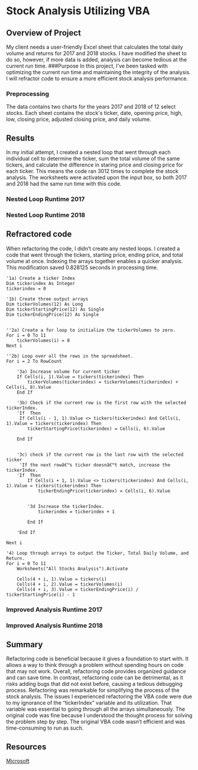 

# Stock Analysis Utilizing VBA
## Overview of Project
My client needs a user-friendly Excel sheet that calculates the total daily volume and returns for 2017 and 2018 stocks.
I have modified the sheet to do so, however, if more data is added, analysis can become tedious at the current run time. 
###Purpose
In this project, I’ve been tasked with optimizing the current run time and maintaining the integrity of the analysis.
I will refractor code to ensure a more efficient stock analysis performance.

### Preprocessing 
The data contains two charts for the years 2017 and 2018 of 12 select stocks.
Each sheet contains the stock's ticker, date, opening price, high, low, closing price, adjusted closing price, and daily volume.

## Results
In my initial attempt, I created a nested loop that went through each individual cell to determine the ticker, sum the total volume of the same tickers, and calculate the 
difference in staring price and closing price for each ticker. This means the code ran 3012 times to complete the stock analysis.
The worksheets were activated upon the input box, so both 2017 and 2018 had the same run time with this code.

### Nested Loop Runtime 2017



### Nested Loop Runtime 2018



## Refractored code
When refactoring the code, I didn’t create any nested loops. I created a code that went through the tickers, starting price, ending price, and total volume at once. Indexing the arrays together enables a quicker analysis. This modification saved 0.828125 seconds in processing time.



   
   

    
    '1a) Create a ticker Index
    Dim tickerindex As Integer
    tickerindex = 0

    '1b) Create three output arrays
    Dim tickerVolumes(12) As Long
    Dim tickerStartingPrice(12) As Single
    Dim tickerEndingPrice(12) As Single
        
    
    ''2a) Create a for loop to initialize the tickerVolumes to zero.
    For i = 0 To 11
        tickerVolumes(i) = 0
    Next i
        
    ''2b) Loop over all the rows in the spreadsheet.
    For i = 2 To RowCount
    
        '3a) Increase volume for current ticker
        If Cells(i, 1).Value = tickers(tickerindex) Then
            tickerVolumes(tickerindex) = tickerVolumes(tickerindex) + Cells(i, 8).Value
        End If
            
        '3b) Check if the current row is the first row with the selected tickerIndex.
        'If  Then
         If Cells(i - 1, 1).Value <> tickers(tickerindex) And Cells(i, 1).Value = tickers(tickerindex) Then
            tickerStartingPrice(tickerindex) = Cells(i, 6).Value
            
        End If
        
            
        '3c) check if the current row is the last row with the selected ticker
         'If the next rowâ€™s ticker doesnâ€™t match, increase the tickerIndex.
        'If  Then
            If Cells(i + 1, 1).Value <> tickers(tickerindex) And Cells(i, 1).Value = tickers(tickerindex) Then
                tickerEndingPrice(tickerindex) = Cells(i, 6).Value
                        

            '3d Increase the tickerIndex.
                tickerindex = tickerindex + 1
            
            End If
            
        'End If
    
    Next i
    
    '4) Loop through arrays to output the Ticker, Total Daily Volume, and Return.
    For i = 0 To 11
        Worksheets("All Stocks Analysis").Activate
        
        Cells(4 + i, 1).Value = tickers(i)
        Cells(4 + i, 2).Value = tickerVolumes(i)
        Cells(4 + i, 3).Value = tickerEndingPrice(i) / tickerStartingPrice(i) - 1
        
        
   
### Improved Analysis Runtime 2017 


### Improved Analysis Runtime 2018 

## Summary

Refactoring code is beneficial because it gives a foundation to start with. 
It allows a way to think through a problem without spending hours on code that may not work. 
Overall, refactoring code provides organized guidance and can save time. In contrast, refactoring code can be detrimental, as it risks adding bugs that did not exist before, causing a tedious debugging process.
Refactoring was remarkable for simplifying the process of the stock analysis. The issues I experienced refactoring the VBA code were due to my ignorance of the “tickerIndex” variable and its utilization.  That variable was essential to going through all the arrays simultaneously.  The original code was fine because I understood the thought process for solving the problem step by step. The original VBA code wasn’t efficient and was time-consuming to run as such.

## Resources
[Microsoft](https://docs.microsoft.com/en-us/office/vba/language/reference/user-interface-help/array-function)
